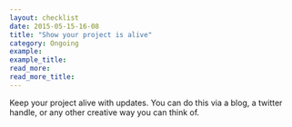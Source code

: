 ```yaml
---
layout: checklist
date: 2015-05-15-16-08
title: "Show your project is alive"
category: Ongoing
example:
example_title:
read_more:
read_more_title:
---
```


Keep your project alive with updates. You can do this via a blog, a twitter handle, or any other creative way you can think of.
